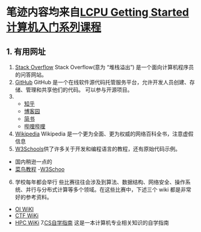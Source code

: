  # 笔迹内容均来自[LCPU Getting Started计算机入门系列课程](https://missing.lcpu.dev/basic/01-introduction)
 ## 1. 有用网址
 1. [Stack Overflow](https://stackoverflow.com/)
 Stack Overflow(意为 “堆栈溢出”) 是一个面向计算机程序员的问答网站。
 2. [GitHub](https://github.com)
 GitHub 是一个在线软件源代码托管服务平台，允许开发人员创建、存储、管理和共享他们的代码。
 可以参与开源项目。
3. - [知乎](https://www.zhihu.com)
   - [博客园](https://www.cnblogs.com/)
   - [简书](https://www.jianshu.com/)
   - [哔哩哔哩](https://www.bilibili.com/)
4. [Wikipedia](https://www.wikipedia.org/)
Wikipedia 是一个更为全面、更为权威的网络百科全书，注意虚假信息
5. [W3Schools](https://www.w3schools.com/)供了许多关于开发和编程语言的教程，还有原始代码示例。
-  国内稍逊一点的
- [菜鸟教程](https://www.runoob.com/)
-[W3Schoo](https://www.w3school.com.cn/)
6.  学校每年都会举行 些比赛往往会涉及到算法、数据结构、网络安全、操作系统、并行与分布式计算等多个领域。在这些比赛中，下述三个 wiki 都是非常好的参考资料。
- [OI WiKI](https://oi-wiki.org/)
- [CTF WiKi](https://ctf-wiki.org/)
- [HPC WiKi](https://hpcwiki.io/)
7.[CS自学指南](https://csdiy.wiki/)
这是一本计算机专业相关知识的自学指南
## 